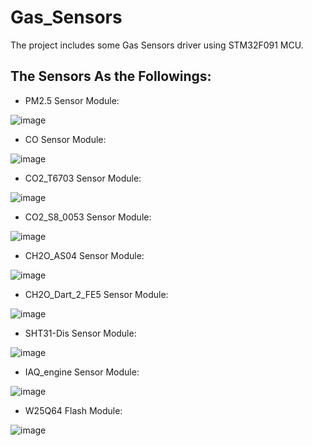 # Gas_Sensors
The project includes  some Gas Sensors driver using STM32F091 MCU.
## The Sensors As the Followings:
* PM2.5 Sensor Module:

![image](https://github.com/hbzjt2012/Gas_Sensors/raw/master/Images/PM25.jpg)

* CO Sensor Module:

![image](https://github.com/hbzjt2012/Gas_Sensors/raw/master/Images/CO.jpg)

* CO2_T6703 Sensor Module:

![image](https://github.com/hbzjt2012/Gas_Sensors/raw/master/Images/CO2_T6703.png)

* CO2_S8_0053 Sensor Module:

![image](https://github.com/hbzjt2012/Gas_Sensors/raw/master/Images/CO2_S8_0053.jpg)

* CH2O_AS04 Sensor Module:

![image](https://github.com/hbzjt2012/Gas_Sensors/raw/master/Images/CH2O_AS04.jpg)

* CH2O_Dart_2_FE5 Sensor Module:

![image](https://github.com/hbzjt2012/Gas_Sensors/raw/master/Images/CH2O_Dart_2_FE5.jpg)

* SHT31-Dis Sensor Module:

![image](https://github.com/hbzjt2012/Gas_Sensors/raw/master/Images/SHT31-Dis.jpg)

* IAQ_engine Sensor Module:

![image](https://github.com/hbzjt2012/Gas_Sensors/raw/master/Images/IAQ_engine.jpg)

* W25Q64 Flash Module:

![image](https://github.com/hbzjt2012/Gas_Sensors/raw/master/Images/W25Q64.jpg)